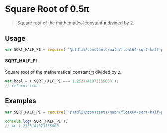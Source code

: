 # Square Root of 0.5π

> Square root of the mathematical constant [π][@stdlib/constants/math/float64-pi] divided by 2.

<section class="usage">

## Usage

```javascript
var SQRT_HALF_PI = require( '@stdlib/constants/math/float64-sqrt-half-pi' );
```

#### SQRT_HALF_PI

Square root of the mathematical constant [π][@stdlib/constants/math/float64-pi] divided by `2`.

```javascript
var bool = ( SQRT_HALF_PI === 1.2533141373155003 );
// returns true
```

</section>

<!-- /.usage -->

<section class="examples">

## Examples

<!-- TODO: better example -->

<!-- eslint no-undef: "error" -->

```javascript
var SQRT_HALF_PI = require( '@stdlib/constants/math/float64-sqrt-half-pi' );

console.log( SQRT_HALF_PI );
// => 1.2533141373155003
```

</section>

<!-- /.examples -->

<section class="links">

[@stdlib/constants/math/float64-pi]: https://github.com/stdlib-js/stdlib/tree/develop/lib/node_modules/%40stdlib/constants/math/float64-pi

</section>

<!-- /.links -->
